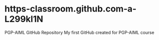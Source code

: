 # https-classroom.github.com-a-L299kl1N
PGP-AIML GitHub Repository
My first GitHub created for PGP-AIML course
